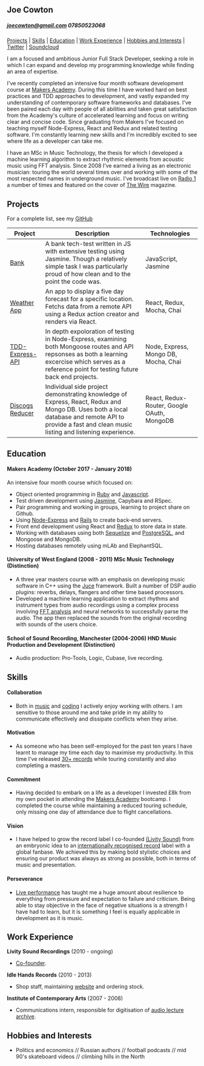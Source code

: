 ## Joe Cowton
##### joecowton@gmail.com 07850523068

[Projects](#projects) | [Skills](#skills) | [Education](#education) | [Work Experience](#experience) | [Hobbies and Interests](#hobbies-and-interests) | [Twitter](http://www.twitter.com/kowton) | [Soundcloud](http://www.soundcloud.com/kowton)

I am a focused and ambitious Junior Full Stack Developer, seeking a role in which I can expand and develop my programming knowledge while finding an area of expertise.

I've recently completed an intensive four month software development course at [Makers Academy](http://www.makersacademy.com/). During this time I have worked hard on best practices and TDD approaches to development, and vastly expanded my understanding of contemporary software frameworks and databases. I've been paired each day with people of all abilities and taken great satisfaction from the Academy's culture of accelerated learning and focus on writing clear and concise code. Since graduating from Makers I've focused on teaching myself Node-Express, React and Redux and related testing software. I'm constantly learning new skills and I'm incredibly excited to see where life as a developer can take me.

I have an MSc in Music Technology, the thesis for which I developed a machine learning algorithm to extract rhythmic elements from acoustic music using FFT analysis. Since 2008 I’ve earned a living as an electronic musician: touring the world several times over and working with some of the most respected names in underground music. I've broadcast live on [Radio 1](http://www.bbc.co.uk/programmes/b03f5w84) a number of times and featured on the cover of [The Wire](https://www.thewire.co.uk/shop/back-issues/issue_355-26647) magazine.

## Projects

For a complete list, see my [GitHub](https://github.com/joecowton)

| Project   | Description | Technologies |
|---        |---         |---           |
|[Bank](https://github.com/joecowton/bank)| A bank tech-test written in JS with extensive testing using Jasmine. Though a relatively simple task I was particularly proud of how clean and to the point the code was. | JavaScript, Jasmine |
|[Weather App](https://github.com/joecowton/react-redux-weather) | An app to display a five day forecast for a specific location. Fetchs data from a remote API using a Redux action creator and renders via React.| React, Redux, Mocha, Chai |
|[TDD-Express-API](https://github.com/joecowton/TDD-EXPRESS-API) | In depth expoloration of testing in Node-Express, examining both Mongoose routes and API repsonses as both a learning excercise which serves as a reference point for testing future back end projects. | Node, Express, Mongo DB, Mocha, Chai |  
|[Discogs Reducer](https://github.com/joecowton/discogs-db)| Individual side project demonstrating knowledge of Express, React, Redux and Mongo DB. Uses both a local database and remote API to provide a fast and clean music listing and listening experience. | React, Redux-Router, Google OAuth, MongoDB |

## Education

#### Makers Academy (October 2017 - January 2018)

An intensive four month course which focused on:
- Object oriented programming in [Ruby](https://github.com/joecowton/rps-challenge) and [Javascript](https://github.com/joecowton/bank).
- Test driven development using [Jasmine](https://github.com/joecowton/gilded-rose), Capybara and RSpec.
- Pair programming and working in groups, learning to project share on Github.
- Using [Node-Express](https://github.com/joecowton/TDD-EXPRESS-API) and [Rails](https://github.com/joecowton/instagram-challenge) to create back-end servers.
- Front end development using React and [Redux](https://github.com/joecowton/react-redux-weather) to store data in state.
- Working with databases using both [Sequelize](https://github.com/joecowton/database-express) and [PostgreSQL](https://github.com/joecowton/database-express), and Mongoose and MongoDB.
- Hosting databases remotely using mLAb and ElephantSQL.

#### University of West England (2008 - 2011) MSc Music Technology (Distinction)

- A three year masters course with an emphasis on developing music software in C++ using the [Juce](https://juce.com/) framework. Built a number of DSP audio plugins: reverbs, delays, flangers and other time based processors.
- Developed a machine learning application to extract rhythms and instrument types from audio recordings using a complex process involving [FFT analysis](https://en.wikipedia.org/wiki/Fast_Fourier_transform) and neural networks to successfully parse the audio. The app then replaced the sounds from the original recording with sounds of the users choice.

#### School of Sound Recording, Manchester (2004-2006) HND Music Production and Development (Distinction)

- Audio production: Pro-Tools, Logic, Cubase, live recording.

## Skills

#### Collaboration
- Both in [music](https://www.residentadvisor.net/features/2102) and [coding](https://github.com/joecowton/makers-bnb) I actively enjoy working with others. I am sensitive to those around me and take pride in my ability to communicate effectively and dissipate conflicts when they arise.

#### Motivation
- As someone who has been self-employed for the past ten years I have learnt to manage my time each day to maximise my productivity. In this time I've released [30+ records](https://www.discogs.com/artist/1606986-Kowton) while touring constantly and also completing a masters.

#### Commitment
- Having decided to embark on a life as a developer I invested £8k from my own pocket in attending the [Makers Academy](http://www.makersacademy.com/) bootcamp. I completed the course while maintaining a reduced touring schedule, only missing one day of attendance due to flight cancellations.

#### Vision
- I have helped to grow the record label I co-founded [(Livity Sound)](https://livitysound.bandcamp.com/) from an embryonic idea to an [internationally recognised record](https://www.residentadvisor.net/features/1970) label with a global fanbase. We achieved this by making bold stylistic choices and ensuring our product was always as strong as possible, both in terms of music and presentation.

#### Perseverance
- [Live performance](http://www.bbc.co.uk/programmes/b07gndrb) has taught me a huge amount about resilience to everything from pressure and expectation to failure and criticism. Being able to stay objective in the face of negative situations is a strength I have had to learn, but it is something I feel is equally applicable in development as it is music.

## Work Experience

**Livity Sound Recordings** (2010 - ongoing)    

- [Co-founder](http://livitysound.com/).

**Idle Hands Records** (2010 - 2013)   

- Shop staff, maintaining [website](https://idlehandsbristol.com) and ordering stock.

**Institute of Contemporary Arts** (2007 - 2008)

- Communications intern, responsible for digitisation of [audio lecture archive](https://www.ica.art/audio).

## Hobbies and Interests

- Politics and economics // Russian authors // football podcasts // mid 90's skateboard videos // climbing hills in the North
